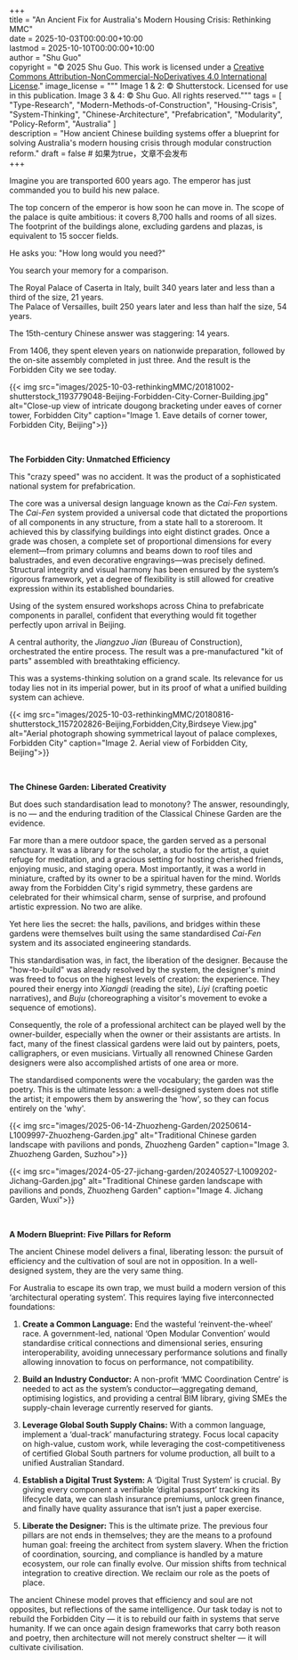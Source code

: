 +++  
title = "An Ancient Fix for Australia's Modern Housing Crisis: Rethinking MMC"  
date = 2025-10-03T00:00:00+10:00  
lastmod = 2025-10-10T00:00:00+10:00  
author = "Shu Guo"  
copyright = "© 2025 Shu Guo. This work is licensed under a [Creative Commons Attribution-NonCommercial-NoDerivatives 4.0 International License](https://creativecommons.org/licenses/by-nc-nd/4.0/)."
image_license = """
Image 1 & 2: © Shutterstock. Licensed for use in this publication.
Image 3 & 4: © Shu Guo. All rights reserved."""
tags = [  
"Type-Research", 
 "Modern-Methods-of-Construction",
 "Housing-Crisis", 
 "System-Thinking",
 "Chinese-Architecture",
 "Prefabrication",
 "Modularity",
 "Policy-Reform",
 "Australia"
]  
description = "How ancient Chinese building systems offer a blueprint for solving Australia's modern housing crisis through modular construction reform."
draft = false # 如果为true，文章不会发布  
+++


Imagine you are transported 600 years ago. The emperor has just commanded you to build his new palace.

The top concern of the emperor is how soon he can move in. The scope of the palace is quite ambitious: it covers 8,700 halls and rooms of all sizes. The footprint of the buildings alone, excluding gardens and plazas, is equivalent to 15 soccer fields.

He asks you: "How long would you need?"

You search your memory for a comparison.

The Royal Palace of Caserta in Italy, built 340 years later and less than a third of the size, 21 years.  
The Palace of Versailles, built 250 years later and less than half the size, 54 years.

The 15th-century Chinese answer was staggering: 14 years.

From 1406, they spent eleven years on nationwide preparation, followed by the on-site assembly completed in just three. And the result is the Forbidden City we see today.

{{< img 
  src="images/2025-10-03-rethinkingMMC/20181002-shutterstock_1193779048-Beijing-Forbidden-City-Corner-Building.jpg" 
  alt="Close-up view of intricate dougong bracketing under eaves of corner tower, Forbidden City"
  caption="Image 1. Eave details of corner tower, Forbidden City, Beijing">}}

&nbsp;

**The Forbidden City: Unmatched Efficiency**

This "crazy speed" was no accident. It was the product of a sophisticated national system for prefabrication.

The core was a universal design language known as the *Cai-Fen* system. The *Cai-Fen* system provided a universal code that dictated the proportions of all components in any structure, from a state hall to a storeroom. It achieved this by classifying buildings into eight distinct grades. Once a grade was chosen, a complete set of proportional dimensions for every element—from primary columns and beams down to roof tiles and balustrades, and even decorative engravings—was precisely defined. Structural integrity and visual harmony has been ensured by the system’s rigorous framework, yet a degree of flexibility is still allowed for creative expression within its established boundaries.

Using of the system ensured workshops across China to prefabricate components in parallel, confident that everything would fit together perfectly upon arrival in Beijing.

A central authority, the *Jiangzuo Jian* (Bureau of Construction), orchestrated the entire process. The result was a pre-manufactured "kit of parts" assembled with breathtaking efficiency.

This was a systems-thinking solution on a grand scale. Its relevance for us today lies not in its imperial power, but in its proof of what a unified building system can achieve.

{{< img 
  src="images/2025-10-03-rethinkingMMC/20180816-shutterstock_1157202826-Beijing,Forbidden,City,Birdseye View.jpg" 
  alt="Aerial photograph showing symmetrical layout of palace complexes, Forbidden City"
  caption="Image 2. Aerial view of Forbidden City, Beijing">}}

&nbsp;

**The Chinese Garden: Liberated Creativity**

But does such standardisation lead to monotony? The answer, resoundingly, is no — and the enduring tradition of the Classical Chinese Garden are the evidence.

Far more than a mere outdoor space, the garden served as a personal sanctuary. It was a library for the scholar, a studio for the artist, a quiet refuge for meditation, and a gracious setting for hosting cherished friends, enjoying music, and staging opera. Most importantly, it was a world in miniature, crafted by its owner to be a spiritual haven for the mind. Worlds away from the Forbidden City's rigid symmetry, these gardens are celebrated for their whimsical charm, sense of surprise, and profound artistic expression. No two are alike.

Yet here lies the secret: the halls, pavilions, and bridges within these gardens were themselves built using the same standardised *Cai-Fen* system and its associated engineering standards.

This standardisation was, in fact, the liberation of the designer. Because the "how-to-build" was already resolved by the system, the designer's mind was freed to focus on the highest levels of creation: the experience. They poured their energy into *Xiangdi* (reading the site), *Liyi* (crafting poetic narratives), and *Buju* (choreographing a visitor's movement to evoke a sequence of emotions).

Consequently, the role of a professional architect can be played well by the owner-builder, especially when the owner or their assistants are artists. In fact, many of the finest classical gardens were laid out by painters, poets, calligraphers, or even musicians. Virtually all renowned Chinese Garden designers were also accomplished artists of one area or more.

The standardised components were the vocabulary; the garden was the poetry. This is the ultimate lesson: a well-designed system does not stifle the artist; it empowers them by answering the 'how', so they can focus entirely on the 'why'.

{{< img 
  src="images/2025-06-14-Zhuozheng-Garden/20250614-L1009997-Zhuozheng-Garden.jpg" 
  alt="Traditional Chinese garden landscape with pavilions and ponds, Zhuozheng Garden"
  caption="Image 3. Zhuozheng Garden, Suzhou">}}


{{< img 
  src="images/2024-05-27-jichang-garden/20240527-L1009202-Jichang-Garden.jpg"
  alt="Traditional Chinese garden landscape with pavilions and ponds, Zhuozheng Garden"
  caption="Image 4. Jichang Garden, Wuxi">}}


&nbsp;

**A Modern Blueprint: Five Pillars for Reform**

The ancient Chinese model delivers a final, liberating lesson: the pursuit of efficiency and the cultivation of soul are not in opposition. In a well-designed system, they are the very same thing.

For Australia to escape its own trap, we must build a modern version of this ‘architectural operating system’. This requires laying five interconnected foundations:

1.  **Create a Common Language:** End the wasteful ‘reinvent-the-wheel’ race. A government-led, national ‘Open Modular Convention’ would standardise critical connections and dimensional series, ensuring interoperability, avoiding unnecessary performance solutions and finally allowing innovation to focus on performance, not compatibility.
    
2.  **Build an Industry Conductor:** A non-profit ‘MMC Coordination Centre’ is needed to act as the system’s conductor—aggregating demand, optimising logistics, and providing a central BIM library, giving SMEs the supply-chain leverage currently reserved for giants.
    
3.  **Leverage Global South Supply Chains:** With a common language, implement a ‘dual-track’ manufacturing strategy. Focus local capacity on high-value, custom work, while leveraging the cost-competitiveness of certified Global South partners for volume production, all built to a unified Australian Standard.
    
4.  **Establish a Digital Trust System:** A ‘Digital Trust System’ is crucial. By giving every component a verifiable ‘digital passport’ tracking its lifecycle data, we can slash insurance premiums, unlock green finance, and finally have quality assurance that isn’t just a paper exercise.
    
5.  **Liberate the Designer:** This is the ultimate prize. The previous four pillars are not ends in themselves; they are the means to a profound human goal: freeing the architect from system slavery. When the friction of coordination, sourcing, and compliance is handled by a mature ecosystem, our role can finally evolve. Our mission shifts from technical integration to creative direction. We reclaim our role as the poets of place.
    

The ancient Chinese model proves that efficiency and soul are not opposites, but reflections of the same intelligence. Our task today is not to rebuild the Forbidden City — it is to rebuild our faith in systems that serve humanity. If we can once again design frameworks that carry both reason and poetry, then architecture will not merely construct shelter — it will cultivate civilisation.

